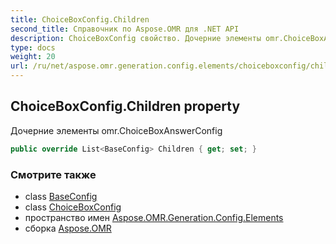 ```yaml
---
title: ChoiceBoxConfig.Children
second_title: Справочник по Aspose.OMR для .NET API
description: ChoiceBoxConfig свойство. Дочерние элементы omr.ChoiceBoxAnswerConfig
type: docs
weight: 20
url: /ru/net/aspose.omr.generation.config.elements/choiceboxconfig/children/
---
```

## ChoiceBoxConfig.Children property

Дочерние элементы omr.ChoiceBoxAnswerConfig

```csharp
public override List<BaseConfig> Children { get; set; }
```

### Смотрите также

* class [BaseConfig](../../../aspose.omr.generation.config/baseconfig/)
* class [ChoiceBoxConfig](../)
* пространство имен [Aspose.OMR.Generation.Config.Elements](../../choiceboxconfig/)
* сборка [Aspose.OMR](../../../)


